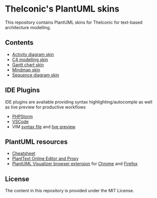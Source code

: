 # TheIconic's PlantUML skins

This repository contains PlantUML skins for TheIconic for text-based
architecture modelling.

## Contents
- [Activity diagram skin](src/activity)
- [C4 modelling skin](src/C4)
- [Gantt chart skin](src/gantt)
- [Mindmap skin](src/mindmap)
- [Sequence diagram skin](src/sequence)

## IDE Plugins
IDE plugins are available providing syntax highlighting/autocomple as well
as live preview for productive workflows
- [PHPStorm](https://plugins.jetbrains.com/plugin/7017-plantuml-integration)
- [VSCode](https://marketplace.visualstudio.com/items?itemName=jebbs.plantuml)
- VIM [syntax file](https://github.com/aklt/plantuml-syntax) and [live preview](https://github.com/weirongxu/plantuml-previewer.vim)

## PlantUML resources
- [Cheatsheet](https://blog.anoff.io/img/puml-cheatsheet.pdf)
- [PlantText Online Editor and Proxy](https://www.planttext.com/)
- [PlantUML Visualizer browser extension](https://github.com/WillBooster/plantuml-visualizer)
for [Chrome](https://chrome.google.com/webstore/detail/plantuml-visualizer/ffaloebcmkogfdkemcekamlmfkkmgkcf?hl=en)
and [Firefox](https://addons.mozilla.org/en-US/firefox/addon/plantuml-visualizer/)

## License
The content in this repository is provided under the MIT License.
